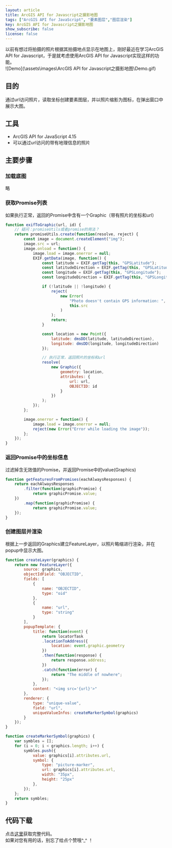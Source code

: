 ```yaml
---
layout: article
title: ArcGIS API for Javascript之摄影地图
tags: ["ArcGIS API for JavaScript", "要素图层","图层渲染"]
key: ArcGIS API for Javascript之摄影地图
show_subscribe: false
license: false
---
```

以前有想过将拍摄的照片根据其拍摄地点显示在地图上，刚好最近在学习ArcGIS API for Javascript，于是就考虑使用ArcGIS API for Javascript实现这样的功能。  
![Demo](\assets\images\ArcGIS API for Javascript之摄影地图\Demo.gif)  
<!--more-->
## 目的
通过url访问照片，读取坐标创建要素图层，并以照片缩影为图标，在弹出窗口中展示大图。
## 工具  
* ArcGIS API for JavaScript 4.15  
* 可以通过url访问的带有地理信息的照片

## 主要步骤
### 加载底图
略
### 获取Promise列表
如果执行正常，返回的Promise中含有一个Graphic（带有照片的坐标和url）
```javascript
function exifToGraphic(url, id) {
    // 疑问：promiseUtils或者promise的用法？
    return promiseUtils.create(function(resolve, reject) {
        const image = document.createElement("img");
        image.src = url;
        image.onload = function() {
            image.load = image.onerror = null;
            EXIF.getData(image, function() {
                const latitude = EXIF.getTag(this, "GPSLatitude");
                const latitudeDirection = EXIF.getTag(this, "GPSLatitudeRef");
                const longitude = EXIF.getTag(this, "GPSLongitude");
                const longitudeDirection = EXIF.getTag(this, "GPSLongitudeRef");

                if (!latitude || !longitude) {
                    reject(
                        new Error(
                            "Photo doesn't contain GPS information: ",
                            this.src
                        )
                    );
                    return;
                }

                const location = new Point({
                    latitude: dmsDD(latitude, latitudeDirection),
                    longitude: dmsDD(longitude, longitudeDirection)
                });

                // 执行正常，返回照片的坐标和url
                resolve(
                    new Graphic({
                        geometry: location,
                        attributes: {
                            url: url,
                            OBJECTID: id
                        }
                    })
                );
            });
        };

        image.onerror = function() {
            image.load = image.onerror = null;
            reject(new Error("Error while loading the image"));
        };
    });
}
```
### 返回Promise中的坐标信息
过滤掉含无效值的Promise，并返回Promise中的value(Graphics)
```javascript
function getFeaturesFromPromises(eachAlwaysResponses) {
    return eachAlwaysResponses
        .filter(function(graphicPromise) {
            return graphicPromise.value;
    })
        .map(function(graphicPromise) {
            return graphicPromise.value;
    });
}
```
### 创建图层并渲染
根据上一步返回的Graphics建立FeatureLayer，以照片略缩进行渲染，并在popup中显示大图。
```javascript
function createLayer(graphics) {
    return new FeatureLayer({
        source: graphics,
        objectIdField: "OBJECTID",
        fields: [
            {
                name: "OBJECTID",
                type: "oid"
            },
            {
                name: "url",
                type: "string"
            }
        ],
        popupTemplate: {
            title: function(event) {
                return locatorTask
                .locationToAddress({
                    location: event.graphic.geometry
                })
                .then(function(response) {
                    return response.address;
                })
                .catch(function(error) {
                    return "The middle of nowhere";
                });
            },
            content: "<img src='{url}'>"
        },
        renderer: {
            type: "unique-value",
            field: "url",
            uniqueValueInfos: createMarkerSymbol(graphics)
        }
    });
}

function createMarkerSymbol(graphics) {
    var symbles = [];
    for (i = 0; i < graphics.length; i++) {
        symbles.push({
            value: graphics[i].attributes.url,
            symbol: {
                type: "picture-marker",
                url: graphics[i].attributes.url,
                width: "35px",
                height: "25px"
            },
        });
    };
    return symbles;
}
```
## 代码下载
点击[这里](https://github.com/zhengjie9510/ArcGIS-API-for-JavaScript)获取完整代码。  
如果对您有用的话，别忘了给点个赞哦^_^ ！